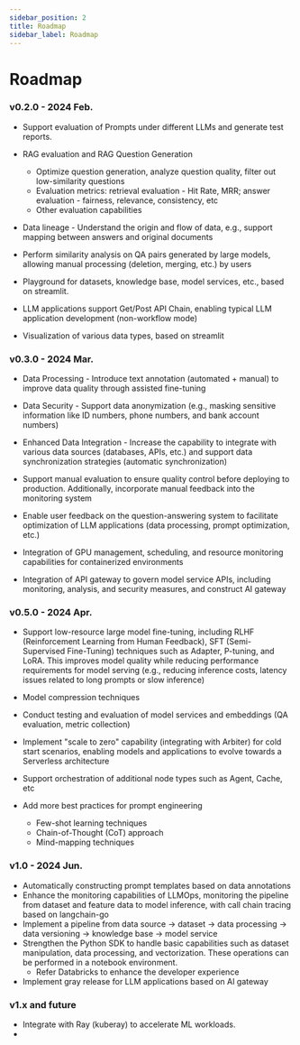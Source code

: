 ```yaml
---
sidebar_position: 2
title: Roadmap
sidebar_label: Roadmap
---
```

# Roadmap

### v0.2.0 - 2024 Feb.
* Support evaluation of Prompts under different LLMs and generate test reports.
* RAG evaluation and RAG Question Generation
  - Optimize question generation, analyze question quality, filter out low-similarity questions
  - Evaluation metrics: retrieval evaluation - Hit Rate, MRR; answer evaluation - fairness, relevance, consistency, etc
  - Other evaluation capabilities

* Data lineage - Understand the origin and flow of data, e.g., support mapping between answers and original documents
* Perform similarity analysis on QA pairs generated by large models, allowing manual processing (deletion, merging, etc.) by users
* Playground for datasets, knowledge base, model services, etc., based on streamlit.
* LLM applications support Get/Post API Chain, enabling typical LLM application development (non-workflow mode)
* Visualization of various data types, based on streamlit

### v0.3.0 - 2024 Mar.
* Data Processing - Introduce text annotation (automated + manual) to improve data quality through assisted fine-tuning

* Data Security - Support data anonymization (e.g., masking sensitive information like ID numbers, phone numbers, and bank account numbers)

* Enhanced Data Integration - Increase the capability to integrate with various data sources (databases, APIs, etc.) and support data synchronization strategies (automatic synchronization)

* Support manual evaluation to ensure quality control before deploying to production. Additionally, incorporate manual feedback into the monitoring system

* Enable user feedback on the question-answering system to facilitate optimization of LLM applications (data processing, prompt optimization, etc.)

* Integration of GPU management, scheduling, and resource monitoring capabilities for containerized environments

* Integration of API gateway to govern model service APIs, including monitoring, analysis, and security measures, and construct AI gateway


### v0.5.0 - 2024 Apr.
* Support low-resource large model fine-tuning, including RLHF (Reinforcement Learning from Human Feedback), SFT (Semi-Supervised Fine-Tuning) techniques such as Adapter, P-tuning, and LoRA. This improves model quality while reducing performance requirements for model serving (e.g., reducing inference costs, latency issues related to long prompts or slow inference)
* Model compression techniques
* Conduct testing and evaluation of model services and embeddings (QA evaluation, metric collection)

* Implement "scale to zero" capability (integrating with Arbiter) for cold start scenarios, enabling models and applications to evolve towards a Serverless architecture

* Support orchestration of additional node types such as Agent, Cache, etc

* Add more best practices for prompt engineering
  - Few-shot learning techniques
  - Chain-of-Thought (CoT) approach
  - Mind-mapping techniques

### v1.0 - 2024 Jun.
* Automatically constructing prompt templates based on data annotations
* Enhance the monitoring capabilities of LLMOps, monitoring the pipeline from dataset and feature data to model inference, with call chain tracing based on langchain-go
* Implement a pipeline from data source -> dataset -> data processing -> data versioning -> knowledge base -> model service
* Strengthen the Python SDK to handle basic capabilities such as dataset manipulation, data processing, and vectorization. These operations can be performed in a notebook environment.
  - Refer Databricks to enhance the developer experience
* Implement gray release for LLM applications based on AI gateway

### v1.x and future
* Integrate with Ray (kuberay) to accelerate ML workloads.
* 
